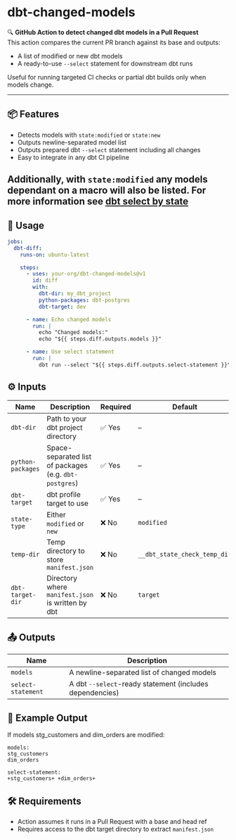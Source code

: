 # dbt-changed-models

🔍 **GitHub Action to detect changed dbt models in a Pull Request**  
This action compares the current PR branch against its base and outputs:
- A list of modified or new dbt models
- A ready-to-use `--select` statement for downstream dbt runs

Useful for running targeted CI checks or partial dbt builds only when models change.

---

## 📦 Features
- Detects models with `state:modified` or `state:new`
- Outputs newline-separated model list
- Outputs prepared dbt `--select` statement including all changes
- Easy to integrate in any dbt CI pipeline

Additionally, with `state:modified` any models dependant on a macro will also be listed.
For more information see [dbt select by state](https://docs.getdbt.com/reference/node-selection/methods#state)
---

## 🚀 Usage

```yaml
jobs:
  dbt-diff:
    runs-on: ubuntu-latest

    steps:
      - uses: your-org/dbt-changed-models@v1
        id: diff
        with:
          dbt-dir: my_dbt_project
          python-packages: dbt-postgres
          dbt-target: dev

      - name: Echo changed models
        run: |
          echo "Changed models:"
          echo "${{ steps.diff.outputs.models }}"

      - name: Use select statement
        run: |
          dbt run --select "${{ steps.diff.outputs.select-statement }}"
```

## ⚙️ Inputs
| Name              | Description                                            | Required  | Default                      |
| ----------------- | ------------------------------------------------------ | --------- | ---------------------------- |
| `dbt-dir`         | Path to your dbt project directory                     | ✅ Yes    | –                            |
| `python-packages` | Space-separated list of packages (e.g. `dbt-postgres`) | ✅ Yes    | –                            |
| `dbt-target`      | dbt profile target to use                              | ✅ Yes    | –                            |
| `state-type`      | Either `modified` or `new`                             | ❌ No     | `modified`                   |
| `temp-dir`        | Temp directory to store `manifest.json`                | ❌ No     | `__dbt_state_check_temp_dir` |
| `dbt-target-dir`  | Directory where `manifest.json` is written by dbt      | ❌ No     | `target`                     |

## 📤 Outputs
| Name               | Description                                              |
| ------------------ | -------------------------------------------------------- |
| `models`           | A newline-separated list of changed models               |
| `select-statement` | A dbt `--select`-ready statement (includes dependencies) |

## 📝 Example Output
If models stg_customers and dim_orders are modified:

```
models:
stg_customers
dim_orders

select-statement:
+stg_customers+ +dim_orders+
```

## 🛠 Requirements
- Action assumes it runs in a Pull Request with a base and head ref
- Requires access to the dbt target directory to extract `manifest.json`